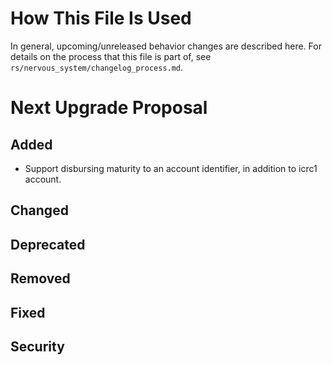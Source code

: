 # How This File Is Used

In general, upcoming/unreleased behavior changes are described here. For details
on the process that this file is part of, see
`rs/nervous_system/changelog_process.md`.


# Next Upgrade Proposal

## Added

* Support disbursing maturity to an account identifier, in addition to icrc1 account.

## Changed

## Deprecated

## Removed

## Fixed

## Security
